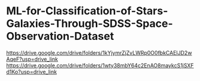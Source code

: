 # ML-for-Classification-of-Stars-Galaxies-Through-SDSS-Space-Observation-Dataset
https://drive.google.com/drive/folders/1kYjymrZjZvLWRp0O0fbkCAElJD2wAqeF?usp=drive_link
https://drive.google.com/drive/folders/1wty38mbY64c2EnAO8maykcS1jSXFd1Ko?usp=drive_link
